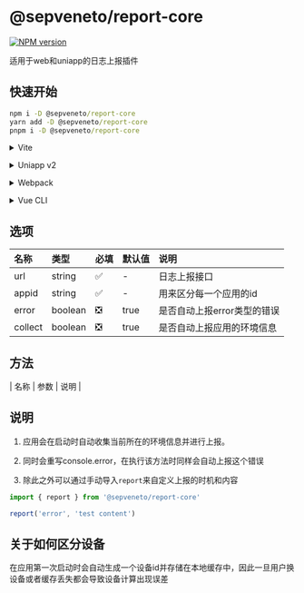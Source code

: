 # @sepveneto/report-core

[![NPM version](https://img.shields.io/npm/v/%40sepveneto%2Freport-core)](https://www.npmjs.com/package/@sepveneto/report-core)

适用于web和uniapp的日志上报插件

## 快速开始

```cmd
npm i -D @sepveneto/report-core
yarn add -D @sepveneto/report-core
pnpm i -D @sepveneto/report-core
```

<details>
<summary>Vite</summary><br>

```ts
// vite.config.ts
import Reporter from '@sepveneto/report-core'

export default defineConfig({
  plugins: [
    Reporter({ /* options */ }),
  ],
})
```

Example: [`playground/`](./playground/)

<br></details>

<details>
<summary>Uniapp v2</summary><br>

```ts
module.exports = {
  configureWebpack: {
    plugins: [
      require('@sepveneto/report-core/webpack')({ /* options */ }),
    ]
  }
}
```
<br></details>


<details>
<summary>Webpack</summary><br>

```ts
// webpack.config.js
module.exports = {
  /* ... */
  plugins: [
    require('@sepveneto/report-core')({ /* options */ })
  ]
}
```

<br></details>

<details>
<summary>Vue CLI</summary><br>

```ts
// vue.config.js
module.exports = {
  configureWebpack: {
    plugins: [
      require('@sepveneto/report-core')({ /* options */ }),
    ],
  },
}
```

<br></details>

## 选项
| 名称 | 类型 | 必填 | 默认值 | 说明 |
| :--- | :--- | :-- | :--- | :--- |
| url | string | ✅ | - | 日志上报接口 |
| appid | string | ✅ | - | 用来区分每一个应用的id |
| error | boolean | ❎ | true | 是否自动上报error类型的错误 |
| collect | boolean | ❎ | true | 是否自动上报应用的环境信息 |

## 方法
| 名称 | 参数 | 说明 |

## 说明

1. 应用会在启动时自动收集当前所在的环境信息并进行上报。

2. 同时会重写console.error，在执行该方法时同样会自动上报这个错误

3. 除此之外可以通过手动导入`report`来自定义上报的时机和内容
```ts
import { report } from '@sepveneto/report-core'

report('error', 'test content')
```

## 关于如何区分设备
在应用第一次启动时会自动生成一个设备id并存储在本地缓存中，因此一旦用户换设备或者缓存丢失都会导致设备计算出现误差
